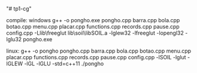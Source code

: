 "# tp1-cg"

compile:
windows
g++ -o pongho.exe pongho.cpp barra.cpp bola.cpp botao.cpp menu.cpp placar.cpp functions.cpp records.cpp pause.cpp config.cpp -Llib\freeglut lib\soil\libSOIL.a -lglew32 -lfreeglut -lopengl32 -lglu32
pongho.exe

linux:
g++ -o pongho pongho.cpp barra.cpp bola.cpp botao.cpp menu.cpp placar.cpp functions.cpp records.cpp pause.cpp config.cpp -lSOIL -lglut -lGLEW -lGL -lGLU -std=c++11
./pongho
